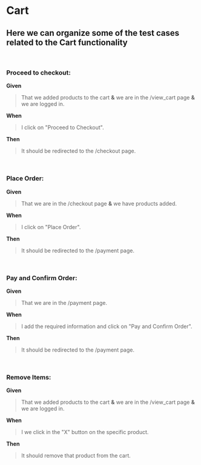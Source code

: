 # Cart

## Here we can organize some of the test cases related to the Cart functionality

</br>

### Proceed to checkout:

**Given**

> That we added products to the cart
> **&**
> we are in the /view_cart page
> **&**
> we are logged in.

**When**

> I click on "Proceed to Checkout".

**Then**

> It should be redirected to the /checkout page.

</br>

### Place Order:

**Given**

> That we are in the /checkout page
> **&**
> we have products added.

**When**

> I click on "Place Order".

**Then**

> It should be redirected to the /payment page.

</br>

### Pay and Confirm Order:

**Given**

> That we are in the /payment page.

**When**

> I add the required information and click on "Pay and Confirm Order".

**Then**

> It should be redirected to the /payment page.

</br>

### Remove Items:

**Given**

> That we added products to the cart
> **&**
> we are in the /view_cart page
> **&**
> we are logged in.

**When**

> I we click in the "X" button on the specific product.

**Then**

> It should remove that product from the cart.

</br>

